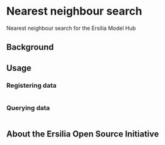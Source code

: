 # Nearest neighbour search
Nearest neighbour search for the Ersilia Model Hub

## Background

## Usage

### Registering data

```python

```

### Querying data

```python

```

## About the Ersilia Open Source Initiative
